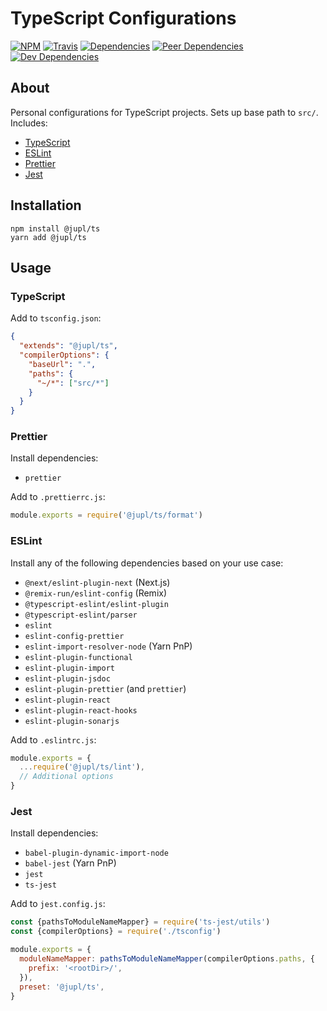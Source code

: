# TypeScript Configurations

[![NPM](https://img.shields.io/npm/v/@jupl/ts.svg?style=flat-square)](https://www.npmjs.org/package/@jupl/ts)
[![Travis](https://img.shields.io/travis/jupl/ts.svg?label=travis&style=flat-square)](https://travis-ci.org/jupl/ts)
[![Dependencies](https://img.shields.io/david/jupl/ts.svg?style=flat-square)](https://david-dm.org/jupl/ts)
[![Peer Dependencies](https://img.shields.io/david/peer/jupl/ts.svg?style=flat-square)](https://david-dm.org/jupl/ts?type=peer)
[![Dev Dependencies](https://img.shields.io/david/dev/jupl/ts.svg?style=flat-square)](https://david-dm.org/jupl/ts?type=dev)

## About

Personal configurations for TypeScript projects. Sets up base path to `src/`.
Includes:

- [TypeScript](https://www.typescriptlang.org/docs/handbook/tsconfig-json.html)
- [ESLint](https://eslint.org/)
- [Prettier](https://prettier.io/)
- [Jest](https://jestjs.io/)

## Installation

```
npm install @jupl/ts
yarn add @jupl/ts
```

## Usage

### TypeScript

Add to `tsconfig.json`:

```json
{
  "extends": "@jupl/ts",
  "compilerOptions": {
    "baseUrl": ".",
    "paths": {
      "~/*": ["src/*"]
    }
  }
}
```

### Prettier

Install dependencies:

- `prettier`

Add to `.prettierrc.js`:

```js
module.exports = require('@jupl/ts/format')
```

### ESLint

Install any of the following dependencies based on your use case:

- `@next/eslint-plugin-next` (Next.js)
- `@remix-run/eslint-config` (Remix)
- `@typescript-eslint/eslint-plugin`
- `@typescript-eslint/parser`
- `eslint`
- `eslint-config-prettier`
- `eslint-import-resolver-node` (Yarn PnP)
- `eslint-plugin-functional`
- `eslint-plugin-import`
- `eslint-plugin-jsdoc`
- `eslint-plugin-prettier` (and `prettier`)
- `eslint-plugin-react`
- `eslint-plugin-react-hooks`
- `eslint-plugin-sonarjs`

Add to `.eslintrc.js`:

```js
module.exports = {
  ...require('@jupl/ts/lint'),
  // Additional options
}
```

### Jest

Install dependencies:

- `babel-plugin-dynamic-import-node`
- `babel-jest` (Yarn PnP)
- `jest`
- `ts-jest`

Add to `jest.config.js`:

```js
const {pathsToModuleNameMapper} = require('ts-jest/utils')
const {compilerOptions} = require('./tsconfig')

module.exports = {
  moduleNameMapper: pathsToModuleNameMapper(compilerOptions.paths, {
    prefix: '<rootDir>/',
  }),
  preset: '@jupl/ts',
}
```
